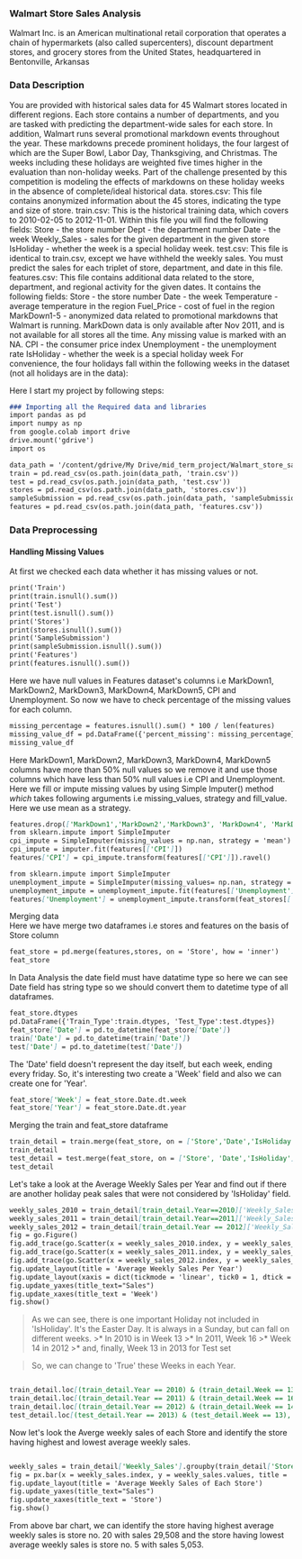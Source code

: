### Walmart Store Sales Analysis
Walmart Inc. is an American multinational retail corporation that operates a chain of hypermarkets (also called supercenters), discount department stores, and grocery stores from the United States, headquartered in Bentonville, Arkansas
### Data Description
You are provided with historical sales data for 45 Walmart stores located in different regions. Each store contains a number of departments, and you are tasked with predicting the department-wide sales for each store.
In addition, Walmart runs several promotional markdown events throughout the year. These markdowns precede prominent holidays, the four largest of which are the Super Bowl, Labor Day, Thanksgiving, and Christmas. The weeks including these holidays are weighted five times higher in the evaluation than non-holiday weeks. Part of the challenge presented by this competition is modeling the effects of markdowns on these holiday weeks in the absence of complete/ideal historical data.
stores.csv: This file contains anonymized information about the 45 stores, indicating the type and size of store.
train.csv: This is the historical training data, which covers to 2010-02-05 to 2012-11-01. Within this file you will find the following fields:
Store - the store number Dept - the department number Date - the week Weekly_Sales - sales for the given department in the given store IsHoliday - whether the week is a special holiday week. 
test.csv: This file is identical to train.csv, except we have withheld the weekly sales. You must predict the sales for each triplet of store, department, and date in this file.
features.csv: This file contains additional data related to the store, department, and regional activity for the given dates. It contains the following fields:
Store - the store number Date - the week Temperature - average temperature in the region Fuel_Price - cost of fuel in the region MarkDown1-5 - anonymized data related to promotional markdowns that Walmart is running. MarkDown data is only available after Nov 2011, and is not available for all stores all the time. Any missing value is marked with an NA. 
CPI - the consumer price index Unemployment - the unemployment rate IsHoliday - whether the week is a special holiday week For convenience, the four holidays fall within the following weeks in the dataset (not all holidays are in the data):

Here I start my project by following steps:

```markdown
### Importing all the Required data and libraries
import pandas as pd
import numpy as np
from google.colab import drive
drive.mount('gdrive')
import os

data_path = '/content/gdrive/My Drive/mid_term_project/Walmart_store_sales_dataset'
train = pd.read_csv(os.path.join(data_path, 'train.csv'))
test = pd.read_csv(os.path.join(data_path, 'test.csv'))
stores = pd.read_csv(os.path.join(data_path, 'stores.csv'))
sampleSubmission = pd.read_csv(os.path.join(data_path, 'sampleSubmission.csv'))
features = pd.read_csv(os.path.join(data_path, 'features.csv'))

```
### Data Preprocessing
#### Handling Missing Values
At first we checked each data whether it has missing values or not.
```markdown
print('Train')
print(train.isnull().sum())
print('Test')
print(test.isnull().sum())
print('Stores')
print(stores.isnull().sum())
print('SampleSubmission')
print(sampleSubmission.isnull().sum())
print('Features')
print(features.isnull().sum())                      
```
Here we have null values in Features dataset's columns i.e MarkDown1, MarkDown2, MarkDown3, MarkDown4, MarkDown5, CPI and Unemployment. So now we have to check percentage of the missing values for each column.
```markdown
missing_percentage = features.isnull().sum() * 100 / len(features)
missing_value_df = pd.DataFrame({'percent_missing': missing_percentage})
missing_value_df
```
Here MarkDown1, MarkDown2, MarkDown3, MarkDown4, MarkDown5 columns have more than 50% null values so we remove it and use those columns which have less than 50% null values i.e CPI and Unemployment. Here we fill or impute missing values by using Simple Imputer() method *which* takes following arguments i.e missing_values, strategy and fill_value. Here we use mean as a strategy.

```markdown
features.drop(['MarkDown1','MarkDown2','MarkDown3', 'MarkDown4', 'MarkDown5'], axis = 1, inplace =True)
from sklearn.impute import SimpleImputer
cpi_impute = SimpleImputer(missing_values = np.nan, strategy = 'mean')
cpi_impute = imputer.fit(features[['CPI']])
features['CPI'] = cpi_impute.transform(features[['CPI']]).ravel()

from sklearn.impute import SimpleImputer
unemployment_impute = SimpleImputer(missing_values= np.nan, strategy = 'mean')
unemployment_impute = unemployment_impute.fit(features[['Unemployment']])
features['Unemployment'] = unemployment_impute.transform(feat_stores[['Unemployment']]).ravel()
```
Merging data                                                                     
Here we have merge two dataframes i.e stores and features on the basis of Store column

```markdown
feat_store = pd.merge(features,stores, on = 'Store', how = 'inner')
feat_store
```
In Data Analysis the date field must have datatime type so here we can see Date field has string type so we should convert them to  datetime type of all dataframes.
```markdown
feat_store.dtypes
pd.DataFrame({'Train_Type':train.dtypes, 'Test_Type':test.dtypes})
feat_store['Date'] = pd.to_datetime(feat_store['Date'])
train['Date'] = pd.to_datetime(train['Date'])
test['Date'] = pd.to_datetime(test['Date'])
```

The 'Date' field doesn't represent the day itself, but each week, ending every friday. So, it's interesting two create a 'Week' field and also we can create one for 'Year'. 
```markdown
feat_store['Week'] = feat_store.Date.dt.week
feat_store['Year'] = feat_store.Date.dt.year
```
Merging the train and feat_store dataframe
```markdown
train_detail = train.merge(feat_store, on = ['Store','Date','IsHoliday']).sort_values(by = ['Store','Date','IsHoliday']).reset_index(drop=True)
train_detail
test_detail = test.merge(feat_store, on = ['Store', 'Date','IsHoliday']).sort_values(by = ['Store','Date','IsHoliday']).reset_index(drop = True)
test_detail
```
Let's take a look at the Average Weekly Sales per Year and find out if there are another holiday peak sales that were not considered by 'IsHoliday' field.
```markdown
weekly_sales_2010 = train_detail[train_detail.Year==2010]['Weekly_Sales'].groupby(train_detail['Week']).mean()
weekly_sales_2011 = train_detail[train_detail.Year==2011]['Weekly_Sales'].groupby(train_detail['Week']).mean()
weekly_sales_2012 = train_detail[train_detail.Year == 2012]['Weekly_Sales'].groupby(train_detail['Week']).mean()
fig = go.Figure()
fig.add_trace(go.Scatter(x = weekly_sales_2010.index, y = weekly_sales_2010.values, mode = 'lines', name = '2010_Weekly_Sales', line = dict(color = 'blue', width = 1.5)))
fig.add_trace(go.Scatter(x = weekly_sales_2011.index, y = weekly_sales_2011.values, mode = 'lines', name = '2011_Weekly_Sales', line = dict(color = 'green', width = 1.5)))
fig.add_trace(go.Scatter(x = weekly_sales_2012.index, y = weekly_sales_2012.values, mode = 'lines', name = '2012_Weekly_Sales', line = dict(color = 'maroon', width = 1.5)))
fig.update_layout(title = 'Average Weekly Sales Per Year')
fig.update_layout(xaxis = dict(tickmode = 'linear', tick0 = 1, dtick = 1))
fig.update_yaxes(title_text="Sales")
fig.update_xaxes(title_text = 'Week')
fig.show()
```
> As we can see, there is one important Holiday not included in 'IsHoliday'. It's the Easter Day. It is always in a Sunday, but can fall on different weeks. 
    >* In 2010 is in Week 13
    >* In 2011, Week 16
    >* Week 14 in 2012
    >* and, finally, Week 13 in 2013 for Test set

> So, we can change to 'True' these Weeks in each Year.
```markdown

train_detail.loc[(train_detail.Year == 2010) & (train_detail.Week == 13), 'IsHoliday'] = True
train_detail.loc[(train_detail.Year == 2011) & (train_detail.Week == 16), 'IsHoliday'] = True
train_detail.loc[(train_detail.Year == 2012) & (train_detail.Week == 14), "IsHoliday"] = True
test_detail.loc[(test_detail.Year == 2013) & (test_detail.Week == 13), 'IsHoliday'] = True
```
Now let's look the Averge weekly sales of each Store and identify the store having highest and lowest average weekly sales.
```markdown

weekly_sales = train_detail['Weekly_Sales'].groupby(train_detail['Store']).mean()
fig = px.bar(x = weekly_sales.index, y = weekly_sales.values, title = 'Averge Weekly Sales per store', color = weekly_sales.values)
fig.update_layout(title = 'Average Weekly Sales of Each Store')
fig.update_yaxes(title_text="Sales")
fig.update_xaxes(title_text = 'Store')
fig.show()
```
From above bar chart, we can identify the store having highest average weekly sales is store no. 20 with sales 29,508 and the store having lowest average weekly sales is store no. 5 with sales 5,053.




















